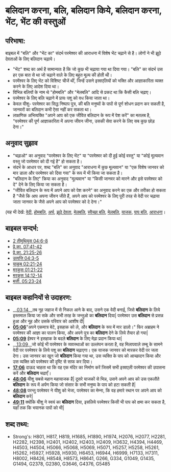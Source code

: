 # बलिदान करना, बलि, बलिदान किये, बलिदान करना, भेंट, भेंट की वस्तुओं #

## परिभाषा: ##

बाइबल में "बलि" और "भेंट का" संदर्भ परमेश्वर की आराधना में विशेष भेंट चढ़ाने से है। लोगों ने भी झूठे देवताओं के लिए बलिदान चढ़ाये।

* "भेंट" शब्द का अर्थ है सामान्यतः है कि जो कुछ भी चढ़ाया गया था दिया गया। "बलि" का संदर्भ उस हर एक बात से था जो चढ़ाने वाले के लिए बहुत मूल्य की होती थी।
* परमेंश्वर के लिए भेंट को विशिष्ट चीजें थीं, जिन्हें उसने इस्राएलियों को भक्ति और आज्ञाकारिता व्यक्त करने के लिए आदेश दिया था।
* विभिन्न बलियों के नाम थे "होमबलि" और "मेलबलि" आदि से प्रकट था कि कैसी बलि चढ़ाए।
* परमेश्वर के लिए बलि चढ़ाने में प्रायः पशु को वध किया जाता था।
* केवल यीशु- परमेश्वर का सिद्ध निष्पाप पुत्र, की बलि मनुष्यों के पापों से पूर्ण शोधन प्रदान कर सकती है, जानवरों का बलिदान कभी ऐसा नहीं कर सकता था।
* लाक्षणिक अभिव्यक्ति "अपने आप को एक जीवित बलिदान के रूप में पेश करें" का मतलब है, "परमेश्वर की पूर्ण आज्ञाकारिता में अपना जीवन जीना, उसकी सेवा करने के लिए सब कुछ छोड़ देना।"

## अनुवाद सुझाव ##

* "चढ़ाओ" का अनुवाद "परमेश्वर के लिए भेंट" या "परमेश्वर को दी हुई कोई वस्तु" या "कोई मूल्यवान वस्तु जो परमेश्वर को दी गई है" हो सकता है।
* संदर्भ के आधार पर, शब्द "बलि" का अनुवाद "आराधना  में कुछ मूल्यवान" या "एक विशेष जानवर को मार डाला और परमेश्वर को दिया गया" के रूप में भी किया जा सकता है।
* "बलिदान के लिए" क्रिया का अनुवाद "मूल्यवान" या "किसी जानवर को मारने और इसे परमेश्वर को दे" देने के लिए किया जा सकता है।
* "जीवित बलिदान के रूप में अपने आप को पेश करने" का अनुवाद करने का एक और तरीका हो सकता है "जैसे कि आप अपना जीवन जीते हैं, अपने आप को परमेश्वर के लिए पूरी तरह से वेदी पर चढ़ाया जाता जानवर के जैसे अपने आप को परमेश्वर को दे देना।"


(यह भी देखें: [वेदी](../kt/altar.md), [होमबलि](../other/burntoffering.md), [अर्घ](../other/drinkoffering.md), [झूठे देवता](../kt/falsegod.md), [मेलबलि](../other/fellowshipoffering.md), [स्वैच्छा बलि](../other/freewilloffering.md), [मेलबलि](../other/peaceoffering.md), [याजक](../kt/priest.md), [पाप बलि](../other/sinoffering.md), [आराधना](../kt/worship.md)।

## बाइबल सन्दर्भ: ##

* [2 तीमुथियुस 04:6-8](rc://en/tn/help/2ti/04/06)
* [प्रे.का. 07:41-42](rc://en/tn/help/act/07/41)
* [प्रे.का. 21:25-26](rc://en/tn/help/act/21/25)
* [उत्पत्ति 04:3-5](rc://en/tn/help/gen/04/03)
* [याकूब 02:21-24](rc://en/tn/help/jas/02/21)
* [मरकुस 01:21-22](rc://en/tn/help/mrk/01/43)
* [मरकुस 14:12-14](rc://en/tn/help/mrk/14/12)
* [मत्ती. 05:23-24](rc://en/tn/help/mat/05/23)

## बाइबल कहानियों से उदाहरण: ##

* __[03:14](rc://en/tn/help/obs/03/14)__तब नूह जहाज में से निकल आने के बाद, उसने एक वेदी बनाई, जिसे __बलिदान__ के लिये इस्तमाल किया जा सके और सभी तरह के जन्तुओ का __बलिदान__ दिया| परमेश्वर उस __बलिदान__ से प्रसन्न हुआ और नूह और उसके परिवार को आशीष दी|  
* __[05:06](rc://en/tn/help/obs/05/06)__"अपने एकमात्र बेटे, इसहाक को ले, और __बलिदान__ के रूप में मार डालो।" फिर अब्राहम ने परमेश्वर की आज्ञा का पालन किया, और अपने पुत्र का __बलिदान__ देने के लिये तैयार हो गया|  
* __[05:09](rc://en/tn/help/obs/05/09)__ ईश्वर ने इसहाक के बदले __बलिदान__ के लिए मेढ़ा प्रदान किया था|
* __[13:09](rc://en/tn/help/obs/13/09)__जो कोई भी परमेश्वर के व्यवस्थाओं का उल्लंघन करता है, वह मिलापवाले तम्बू के सामने वेदी पर परमेश्वर के लिये पशु का __बलिदान__ चढ़ाएगा।  एक याजक जानवर को मारकर वेदी पर जला देगा। उस जानवर का खून जो __बलिदान__ किया गया था, उस व्यक्ति के पाप को आच्छादन किया और उस व्यक्ति को परमेश्वर की दृष्टि से साफ कर दिया।
* __[17:06](rc://en/tn/help/obs/17/06)__ दाऊद चाहता था कि वह एक मंदिर का निर्माण करें जिसमें सभी इस्राएली परमेश्वर की उपासना करें और __बलिदान__ चढाएँ।
* __[48:06](rc://en/tn/help/obs/48/06)__ यीशु सबसे महान महायाजक है| दूसरे याजकों से भिन्न, उसने अपने आप को उस एकलौते __बलिदान__ के रूप में अर्पण किया जो संसार के सभी मनुष्य के पाप को हटा सकती है| 
* __[48:08](rc://en/tn/help/obs/48/08)__ परन्तु परमेश्वर ने यीशु को भेजा, परमेश्वर का मेम्ना, कि वह हमारे स्थान पर अपने आप को __बलिदान__ करे|
* __[49:11](rc://en/tn/help/obs/49/11)__ क्योंकि यीशु ने स्वयं का __बलिदान__ दिया, इसलिये परमेश्वर किसी भी पाप को क्षमा कर सकता है, यहाँ तक कि भयानक पापों को भी|

## शब्द तथ्य: ##

* Strong's: H801, H817, H819, H1685, H1890, H1974, H2076, H2077, H2281, H2282, H2398, H2401, H2402, H2403, H2409, H3632, H4394, H4469, H4503, H4504, H5066, H5068, H5069, H5071, H5257, H5258, H5261, H5262, H5927, H5928, H5930, H6453, H6944, H6999, H7133, H7311, H8002, H8426, H8548, H8573, H8641, G266, G334, G1049, G1435, G1494, G2378, G2380, G3646, G4376, G5485
